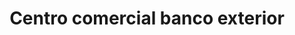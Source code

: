 ---
title: "Centro comercial banco exterior"
url: /puerto-la-cruz/centro-comercial-banco-exterior/
shop: Einkaufszentrum
---